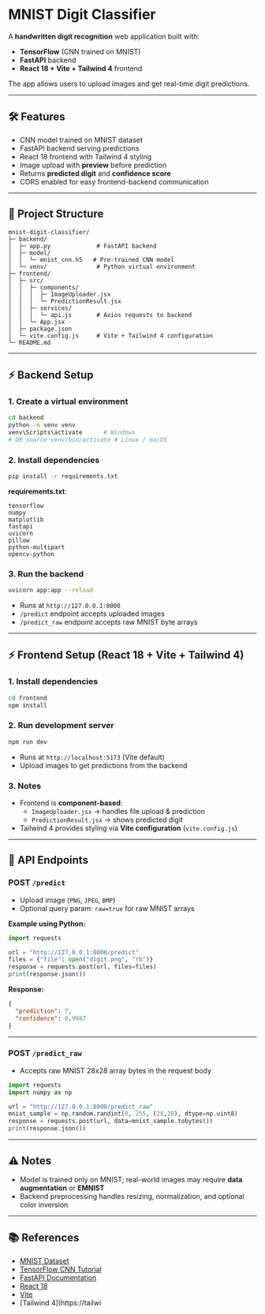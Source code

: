 # MNIST Digit Classifier

A **handwritten digit recognition** web application built with:

- **TensorFlow** (CNN trained on MNIST)  
- **FastAPI** backend  
- **React 18 + Vite + Tailwind 4** frontend  

The app allows users to upload images and get real-time digit predictions.

---

## 🛠 Features

- CNN model trained on MNIST dataset  
- FastAPI backend serving predictions  
- React 18 frontend with Tailwind 4 styling  
- Image upload with **preview** before prediction  
- Returns **predicted digit** and **confidence score**  
- CORS enabled for easy frontend-backend communication  

---

## 📁 Project Structure

```
mnist-digit-classifier/
├─ backend/
│  ├─ app.py             # FastAPI backend
│  ├─ model/
│  │  └─ mnist_cnn.h5   # Pre-trained CNN model
│  └─ venv/              # Python virtual environment
├─ frontend/
│  ├─ src/
│  │  ├─ components/
│  │  │  ├─ ImageUploader.jsx
│  │  │  └─ PredictionResult.jsx
│  │  ├─ services/
│  │  │  └─ api.js       # Axios requests to backend
│  │  └─ App.jsx
│  ├─ package.json
│  └─ vite.config.js     # Vite + Tailwind 4 configuration
└─ README.md
```

---

## ⚡ Backend Setup

### 1. Create a virtual environment

```bash
cd backend
python -m venv venv
venv\Scripts\activate      # Windows
# OR source venv/bin/activate # Linux / macOS
```

### 2. Install dependencies

```bash
pip install -r requirements.txt
```

**requirements.txt**:

```
tensorflow
numpy
matplotlib
fastapi
uvicorn
pillow
python-multipart
opencv-python
```

### 3. Run the backend

```bash
uvicorn app:app --reload
```

- Runs at `http://127.0.0.1:8000`  
- `/predict` endpoint accepts uploaded images  
- `/predict_raw` endpoint accepts raw MNIST byte arrays  

---

## ⚡ Frontend Setup (React 18 + Vite + Tailwind 4)

### 1. Install dependencies

```bash
cd frontend
npm install
```

### 2. Run development server

```bash
npm run dev
```

- Runs at `http://localhost:5173` (Vite default)  
- Upload images to get predictions from the backend  

### 3. Notes

- Frontend is **component-based**:
  - `ImageUploader.jsx` → handles file upload & prediction  
  - `PredictionResult.jsx` → shows predicted digit  
- Tailwind 4 provides styling via **Vite configuration** (`vite.config.js`)  

---

## 🔹 API Endpoints

### POST `/predict`

- Upload image (`PNG`, `JPEG`, `BMP`)  
- Optional query param: `raw=true` for raw MNIST arrays  

**Example using Python:**

```python
import requests

url = "http://127.0.0.1:8000/predict"
files = {"file": open("digit.png", "rb")}
response = requests.post(url, files=files)
print(response.json())
```

**Response:**

```json
{
  "prediction": 7,
  "confidence": 0.9987
}
```

---

### POST `/predict_raw`

- Accepts raw MNIST 28x28 array bytes in the request body  

```python
import requests
import numpy as np

url = "http://127.0.0.1:8000/predict_raw"
mnist_sample = np.random.randint(0, 255, (28,28), dtype=np.uint8)
response = requests.post(url, data=mnist_sample.tobytes())
print(response.json())
```

---

## ⚠️ Notes

- Model is trained only on MNIST; real-world images may require **data augmentation** or **EMNIST**  
- Backend preprocessing handles resizing, normalization, and optional color inversion  

---

## 📚 References

- [MNIST Dataset](http://yann.lecun.com/exdb/mnist/)  
- [TensorFlow CNN Tutorial](https://www.tensorflow.org/tutorials/quickstart/beginner)  
- [FastAPI Documentation](https://fastapi.tiangolo.com/)  
- [React 18](https://reactjs.org/)  
- [Vite](https://vitejs.dev/)  
- [Tailwind 4](https://tailwi